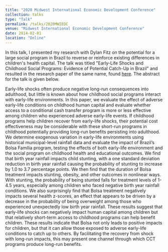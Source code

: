 ```yaml
---
title: "2020 Midwest International Economic Development Conference"
collection: talks
type: "Talk"
permalink: /talks/2020MWIEDC
venue: "Midwest International Economic Development Conference"
date: 2014-02-01
location: "Online"
---
```


In this talk, I presented my research with Dylan Fitz on the potential for a large social program in Brazil to reverse or reinforce existing differences in children's health capital. The talk was titled "Early-Life Shocks and Childhood Social Programs: Evidence of Potential Catch-Up in Brazil" and resulted in the research paper of the same name, found [here](https://rileyleague.github.io/publications/catchup). The abstract for the talk is given below.

Early-life shocks often produce negative long-run consequences into adulthood, but little is known about how childhood social programs interact with early-life environments. In this paper, we evaluate the effect of adverse early-life conditions on childhood human capital and evaluate whether access to a conditional cash transfer program is more or less effective among children who experienced adverse early-life events. If childhood programs help children recover from early-life shocks, their potential cost effectiveness may be considerable with these short-run programs in childhood potentially providing long-run benefits persisting into adulthood. We determine exogenous variation in early-life environments using historical municipal-level rainfall data and evaluate the impact of Brazil’s Bolsa Família program, testing the effects of both early-life environment and the social program on childhood health and educational outcomes. We find that birth year rainfall impacts child stunting, with a one standard deviation reduction in birth year rainfall causing the probability of stunting to increase by 1.0 to 3.7 percentage points. We then find that the duration of Bolsa treatment impacts stunting, obesity, and other outcomes in nonlinear ways. With stunting, the probability of being stunted falls for treatment levels of 1-4.5 years, especially among children who faced negative birth year rainfall conditions. We also surprisingly find that Bolsa treatment negatively impacts several health z-scores, an effect that appears to be driven by a decrease in the probability of being overweight among those who experienced unexpectedly low birth year rainfall. These results suggest that early-life shocks can negatively impact human capital among children but that relatively short-term access to childhood programs can help benefit children. These results indicate that Bolsa not only leads to positive impacts for children, but that it can allow those exposed to adverse early-life conditions to catch up to others. By facilitating the recovery from shock with long-run impacts, this may present one channel through which CCT programs produce long-run benefits.
